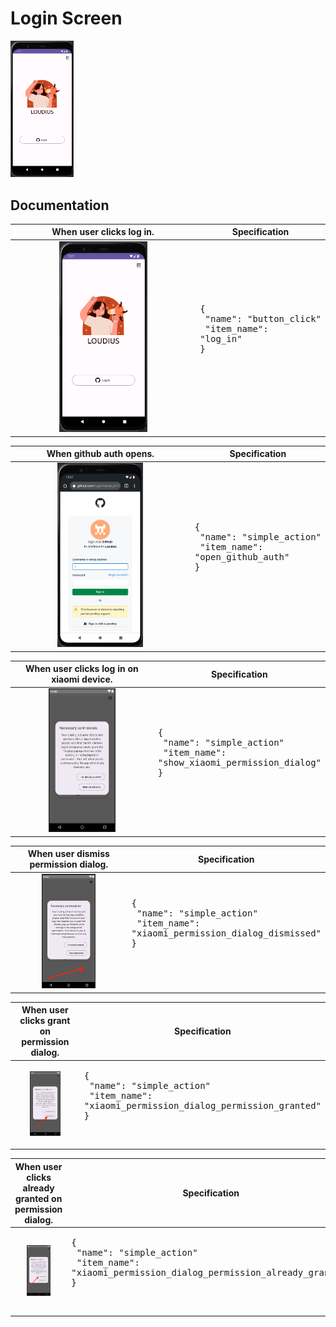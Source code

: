# Login Screen

<img src="../analytics_imgs/login/login_screen.png" width=20% height=20%>

## Documentation

|                         When user clicks log in.                          | Specification                                                                    |
|:-------------------------------------------------------------------------:|----------------------------------------------------------------------------------|
| <img src="../analytics_imgs/login/login_screen.png" width=50% height=50%> | <pre>{<br />   "name": "button_click"<br />   "item_name": "log_in"<br />}<pre/> |

|                         When github auth opens.                          | Specification                                                                               |
|:------------------------------------------------------------------------:|---------------------------------------------------------------------------------------------|
| <img src="../analytics_imgs/login/github_auth.png" width=50% height=50%> | <pre>{<br />   "name": "simple_action"<br />   "item_name": "open_github_auth"<br />}<pre/> |

|                       When user clicks log in on xiaomi device.                       | Specification                                                                                            |
|:-------------------------------------------------------------------------------------:|----------------------------------------------------------------------------------------------------------|
| <img src="../analytics_imgs/login/xiaomi_permission_dialog.png" width=50% height=50%> | <pre>{<br />   "name": "simple_action"<br />   "item_name": "show_xiaomi_permission_dialog"<br />}<pre/> |

|                         When user dismiss permission dialog.                         | Specification                                                                                                 |
|:------------------------------------------------------------------------------------:|---------------------------------------------------------------------------------------------------------------|
| <img src="../analytics_imgs/login/xiaomi_dialog_dismissed.png" width=50% height=50%> | <pre>{<br />   "name": "simple_action"<br />   "item_name": "xiaomi_permission_dialog_dismissed"<br />}<pre/> |

|                      When user clicks grant on permission dialog.                      | Specification                                                                                                          |
|:--------------------------------------------------------------------------------------:|------------------------------------------------------------------------------------------------------------------------|
| <img src="../analytics_imgs/login/xiaomi_permission_granted.png" width=50% height=50%> | <pre>{<br />   "name": "simple_action"<br />   "item_name": "xiaomi_permission_dialog_permission_granted"<br />}<pre/> |

|                     When user clicks already granted on permission dialog.                     | Specification                                                                                                                  |
|:----------------------------------------------------------------------------------------------:|--------------------------------------------------------------------------------------------------------------------------------|
| <img src="../analytics_imgs/login/xiaomi_permission_already_granted.png" width=50% height=50%> | <pre>{<br />   "name": "simple_action"<br />   "item_name": "xiaomi_permission_dialog_permission_already_granted"<br />}<pre/> |
